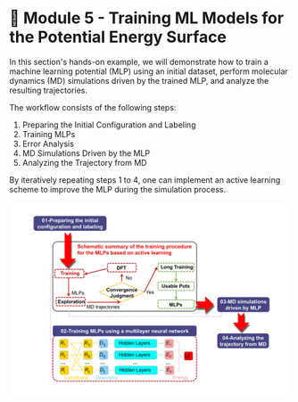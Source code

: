 # 📘 Module 5 - Training ML Models for the Potential Energy Surface

In this section's hands-on example, we will demonstrate how to train a machine learning potential (MLP) using an initial dataset, perform molecular dynamics (MD) simulations driven by the trained MLP, and analyze the resulting trajectories.

The workflow consists of the following steps:

1. Preparing the Initial Configuration and Labeling
2. Training MLPs
3. Error Analysis
3. MD Simulations Driven by the MLP
4. Analyzing the Trajectory from MD

By iteratively repeating steps 1 to 4, one can implement an active learning scheme to improve the MLP during the simulation process.

<p float="left">
  <img src="https://raw.githubusercontent.com/AMLS-PRG/AtomML-Course/main/module-5/Figure5-1.jpg" width="1000">
</p>

